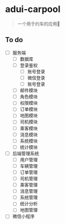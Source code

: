 # adui-carpool
> 一个用于约车的应用🚀

## To do

- [ ] 服务端
  - [ ] 数据库
  - [ ] 登录鉴权
    - [ ] 账号登录
    - [ ] 微信登录
    - [ ] 账号登录
  - [ ] 邮件模块
  - [ ] 角色模块
  - [ ] 权限模块
  - [ ] 订单模块
  - [ ] 地图模块
  - [ ] 司机模块
  - [ ] 乘客模块
  - [ ] 消息模块
  - [ ] 系统模块
  - [ ] 统计模块
- [ ] 后端管理系统
  - [ ] 用户管理
  - [ ] 车辆管理
  - [ ] 订单管理
  - [ ] 司机管理
  - [ ] 乘客管理
  - [ ] 消息管理
  - [ ] 系统管理
  - [ ] 统计分析
  - [ ] 地图管理
- [ ] 微信小程序
